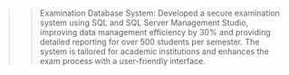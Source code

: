 >>Examination Database System:
Developed a secure examination system using SQL and SQL Server Management Studio, improving data management efficiency by 30% and providing detailed reporting for over 500 students per semester. The system is tailored for academic institutions and enhances the exam process with a user-friendly interface. 
